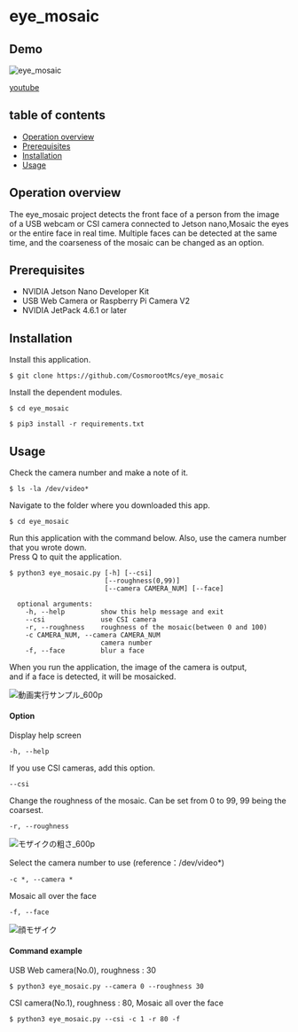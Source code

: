 # eye_mosaic

## Demo
![eye_mosaic](https://user-images.githubusercontent.com/121159170/209026626-af6ddac4-ed43-4377-83d4-50c0a04528c0.gif)

[youtube](https://www.youtube.com/watch?v=7SpeD7yOXh8)


## table of contents
- [Operation overview](https://github.com/cr-xsc/smile_creator/blob/main/README.md#operation-overview)
- [Prerequisites](https://github.com/cr-xsc/smile_creator/blob/main/README.md#prerequisites)
- [Installation](https://github.com/cr-xsc/smile_creator/blob/main/README.md#installation)
- [Usage](https://github.com/cr-xsc/smile_creator/blob/main/README.md#usage)


## Operation overview
The eye_mosaic project detects the front face of a person from the image of a USB webcam or CSI camera connected to Jetson nano,Mosaic the eyes or the entire face in real time.
Multiple faces can be detected at the same time, and the coarseness of the mosaic can be changed as an option. 


## Prerequisites

- NVIDIA Jetson Nano Developer Kit
- USB Web Camera or Raspberry Pi Camera V2
- NVIDIA JetPack 4.6.1 or later

## Installation
Install this application.
   ```
   $ git clone https://github.com/CosmorootMcs/eye_mosaic
   ```
Install the dependent modules.
   ```
   $ cd eye_mosaic
   
   $ pip3 install -r requirements.txt
   ```

## Usage

Check the camera number and make a note of it.
   ```
   $ ls -la /dev/video*
   ```
Navigate to the folder where you downloaded this app.
   ```
   $ cd eye_mosaic
   ```
Run this application with the command below. Also, use the camera number that you wrote down.  
Press Q to quit the application.

   ```
   $ python3 eye_mosaic.py [-h] [--csi]
                           [--roughness(0,99)]
                           [--camera CAMERA_NUM] [--face]
                         
     optional arguments:
       -h, --help         show this help message and exit
       --csi              use CSI camera
       -r, --roughness    roughness of the mosaic(between 0 and 100)
       -c CAMERA_NUM, --camera CAMERA_NUM
                          camera number
       -f, --face         blur a face
   ```

When you run the application, the image of the camera is output,  
and if a face is detected, it will be mosaicked.

![動画実行サンプル_600p](https://user-images.githubusercontent.com/121159170/209489999-98afaef8-1519-4682-a2f0-21c0419940a4.png)

#### Option
Display help screen
   ```
   -h, --help
   ```

If you use CSI cameras, add this option. 
   ```
   --csi
   ```

Change the roughness of the mosaic. 
Can be set from 0 to 99, 99 being the coarsest.
   ```
   -r, --roughness 
   ```

![モザイクの粗さ_600p](https://user-images.githubusercontent.com/121159170/209489907-a6c4203a-bf43-41a1-a28a-52a4b8d9e3c6.png)

Select the camera number to use (reference：/dev/video*)
   ```
   -c *, --camera *
   ```
Mosaic all over the face
   ```
   -f, --face
   ```
![顔モザイク](https://user-images.githubusercontent.com/121159170/209027050-cc40bd85-40b9-4dca-a526-306b5240bf68.png)


#### Command example

USB Web camera(No.0), roughness : 30
   ```
   $ python3 eye_mosaic.py --camera 0 --roughness 30
   ```
CSI camera(No.1), roughness : 80, Mosaic all over the face
   ```
   $ python3 eye_mosaic.py --csi -c 1 -r 80 -f
   ```
